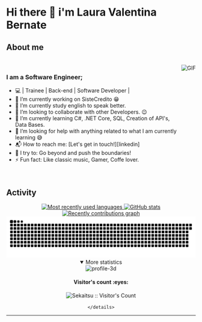 # Hi there 👋 i'm Laura Valentina Bernate

<h2 align="Left">About me</h2>
<br>

<img align="right" height="270px" alt="GIF" src="https://i.pinimg.com/originals/e4/26/70/e426702edf874b181aced1e2fa5c6cde.gif" />

### I am a Software Engineer;
- 💻 | Trainee | Back-end | Software Developer |
- 🔭 I’m currently working on SisteCredito :grin:
- 🌱 I’m currently study english to speak better.
- 👯 I’m looking to collaborate with other Developers. :wink:
- 🌱 I’m currently learning C#, .NET Core, SQL, Creation of API's, Data Bases.
- 🤔 I’m looking for help with anything related to what I am currently learning 😅
- 📬 How to reach me: [Let's get in touch!][linkedin]
- 🧗 I try to: Go beyond and push the boundaries!
- ⚡ Fun fact: Like classic music, Gamer, Coffe lover.
<br>


## Activity
<div align="center">
    <a href="https://github.com/Sekaitsu/Sekaitsu">
	<img height="160em" src="https://github-readme-stats.vercel.app/api/top-langs/?username=Sekaitsu&layout=compact&langs_count=10&theme=tokyonight&title_color=2895BC&hide=VHDL,Stata&custom_title=Most recently used languages" alt="Most recently used languages">
    <img height="160em" src="https://github-readme-stats.vercel.app/api?username=Sekaitsu&hide=issues&show_icons=true&theme=tokyonight&hideborder=true&title_color=2895BC&icon_color=FE0000&include_all_commits=true" alt="GitHub stats">
	<img src="https://activity-graph.herokuapp.com/graph?username=Sekaitsu&custom_title=Recently%20contributions&hide_border=true&area=true&area_color=2895BC&point=FE0000&line=2895BC&theme=react-dark" alt="Recently contributions graph">
	<img src="https://github.com/h-ssiqueira/h-ssiqueira/blob/output/dist/github-contribution-grid-snake.svg" alt="Snake animation">
	</a>
	<br>
	<details open>
		<summary>More statistics</summary>
		<img src="https://github.com/Sekaitsu/Sekaitsu/blob/output/profile-3d-contrib/profile-night-green.svg" alt="profile-3d">
		<br>
        <h4 align="Center">Visitor's count :eyes:</h4>
        <p align="Center"><img src="https://profile-counter.glitch.me/{Sekaitsu}/count.svg" alt="Sekaitsu :: Visitor's Count" /></p>

	</details>
</div>

---

